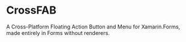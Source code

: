 # CrossFAB
A Cross-Platform Floating Action Button and Menu for Xamarin.Forms, made entirely in Forms without renderers.
